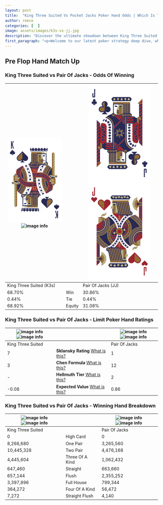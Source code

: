 ```yaml
---
layout: post
title:  "King Three Suited Vs Pocket Jacks Poker Hand Odds | Which Is The Better Hand In Poker? A Complete Guide"
author: reece
categories: [  ]
image: assets/images/k3s-vs-jj.jpg
description: "Discover the ultimate showdown between King Three Suited and Pair Of Jacks in poker! Uncover the odds, strategies, and scenarios where one hand triumphs over the other. Get ready to up your poker game with this thrilling analysis."
first_paragraph: "<p>Welcome to our latest poker strategy deep dive, where we're pitting two distinct hands against each other in a high-stakes showdown: King Three Suited vs Pair Of Jacks.</p><p>In the dynamic world of poker, every decision counts, and knowing which hand holds the upper hand is key to your success at the table.</p><p>In this article, we'll dissect these two hands, explore the scenarios where one dominates the other, and equip you with the knowledge to make strategic choices that can tip the odds in your favor.</p><p>Get ready to unravel the intriguing dynamics of these poker hands and elevate your game to new heights.</p>"
---
```




[comment]: # (sp0)

## Pre Flop Hand Match Up

<div class="table hand-ratings" markdown="1"> 



### King Three Suited vs Pair Of Jacks - Odds Of Winning


    
| ![image info](assets/images/hand1/k.png) ![image info](assets/images/hand1/3s.png) |  | ![image info](assets/images/hand2/j.png) ![image info](assets/images/hand2/jo.png) |
| -------- | -------- | -------- |
| King Three Suited (K3s) |  | Pair Of Jacks (JJ) |
| 68.70% | Win | 30.86% |
| 0.44% | Tie | 0.44% |
| 68.92% | Equity | 31.08% |




[comment]: # (sp1)



### King Three Suited vs Pair Of Jacks - Limit Poker Hand Ratings


    
| ![image info](https://www.riverpairs.com/assets/images/hand1/k.png) ![image info](https://www.riverpairs.com/assets/images/hand1/3s.png) |  | ![image info](https://www.riverpairs.com/assets/images/hand2/j.png) ![image info](https://www.riverpairs.com/assets/images/hand2/jo.png) |
| -------- | -------- | -------- |
| King Three Suited |  | Pair Of Jacks |
| 7 | **Sklansky Rating** [What is this?](/sklansky-rating-explained) | 1 |
| 3 | **Chen Formula** [What is this?](/chen-formula-explained) | 12 |
| - | **Hellmuth Tier** [What is this?](/Hellmuth-tier-explained) | 2 |
| -0.08 | **Expected Value** [What is this?](/expected-value-explained) | 0.86 |




[comment]: # (sp2)



### King Three Suited vs Pair Of Jacks - Winning Hand Breakdown


    
| ![image info](https://www.riverpairs.com/assets/images/hand1/k.png) ![image info](https://www.riverpairs.com/assets/images/hand1/3s.png) |  | ![image info](https://www.riverpairs.com/assets/images/hand2/j.png) ![image info](https://www.riverpairs.com/assets/images/hand2/jo.png) |
| -------- | -------- | -------- |
| King Three Suited |  | Pair Of Jacks |
| 0 | High Card | 0 |
| 8,266,680 | One Pair | 3,265,560 |
| 10,445,328 | Two Pair | 4,476,168 |
| 4,445,604 | Three Of A Kind | 1,062,432 |
| 647,460 | Straight | 663,660 |
| 657,144 | Flush | 2,355,252 |
| 3,397,896 | Full House | 799,344 |
| 364,272 | Four Of A Kind | 56,472 |
| 7,272 | Straight Flush | 4,140 |




[comment]: # (sp3)



</div>

[comment]: # (sp4)



[comment]: # (sp5)

